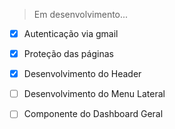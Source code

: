 > Em desenvolvimento...

- [x] Autenticação via gmail
- [x] Proteção das páginas
- [x] Desenvolvimento do Header
- [ ] Desenvolvimento do Menu Lateral
- [ ] Componente do Dashboard Geral

